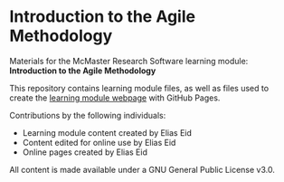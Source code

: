 # Introduction to the Agile Methodology

Materials for the McMaster Research Software learning module: **Introduction to the Agile Methodology**  

This repository contains learning module files, as well as files used to create the [learning module webpage](https://mcmasterrs.github.io/<<enter_site_url>>) with GitHub Pages.  

Contributions by the following individuals: 
- Learning module content created by Elias Eid  
- Content edited for online use by Elias Eid 
- Online pages created by Elias Eid

All content is made available under a GNU General Public License v3.0.  
